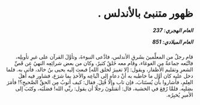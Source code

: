 <h1 dir="rtl">ظهور متنبئ بالأندلس .</h1>

<h5 dir="rtl">العام الهجري:  237

العام الميلادي: 851

</h5>

<p dir="rtl">قام رجلٌ من المعلِّمينَ بشَرقِ الأندلس، فادَّعى النبوءةَ، وتأوَّلَ القرآن على غيرِ تأويلِه، فاتَّبَعه جماعةٌ مِن الغوغاء، وقام معه خَلقٌ كثيرٌ، وكان من بعض شرائِعِه النهيُ عن قَصِّ الشعرِ وتقليم الأظفار، ويقول: [لا تغييرَ لخلق الله] فبعث إليه يحيى بنُ خالد، فأتى به. فلما دخل عليه كان أوَّل ما خاطبه به أنْ دعاه إلى اتِّباعِه والأخذِ بما شرَع، فشاور فيه أهلَ العِلمِ، فأشاروا بأن يُستَتابَ، فإن تاب وإلَّا قُتِلَ. فقال: كيف أتوبُ مِن الحقِّ الصَّحيحِ؟! فأمَرَ بصَلبِه. فلمَّا رُفِعَ في الخشبة، قال: أتقتلونَ رجلًا أن يقول: ربِّي الله! فصَلَبَه، وكتَبَ إلى الأميرِ يُخبِرُه.</p></br>
